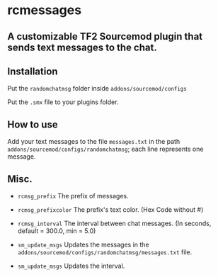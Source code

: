 # rcmessages
## A customizable TF2 Sourcemod plugin that sends text messages to the chat.

## Installation

Put the ``randomchatmsg`` folder inside ``addons/sourcemod/configs``

Put the ``.smx`` file to your plugins folder.


## How to use

Add your text messages to the file ``messages.txt`` in the path ``addons/sourcemod/configs/randomchatmsg``; each line represents one message.

## Misc.

- ``rcmsg_prefix`` The prefix of messages.
- ``rcmsg_prefixcolor`` The prefix's text color. (Hex Code without #)
- ``rcmsg_interval`` The interval between chat messages. (In seconds, default = 300.0, min = 5.0)

- ``sm_update_msgs`` Updates the messages in the ``addons/sourcemod/configs/randomchatmsg/messages.txt`` file.
- ``sm_update_msgs`` Updates the interval.
